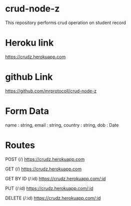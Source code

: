 # crud-node-z
This repository performs crud operation on student record

# Heroku link 
https://crudz.herokuapp.com

# github Link
https://github.com/mrprotocoll/crud-node-z

# Form Data
name : string, 
email : string, 
country : string, 
dob : Date

# Routes
POST (/)
https://crudz.herokuapp.com

GET (/)
https://crudz.herokuapp.com

GET BY ID (/:id)
https://crudz.herokuapp.com/:id

PUT (/:id)
https://crudz.herokuapp.com/:id

DELETE (/:id)
https://crudz.herokuapp.com/:id
